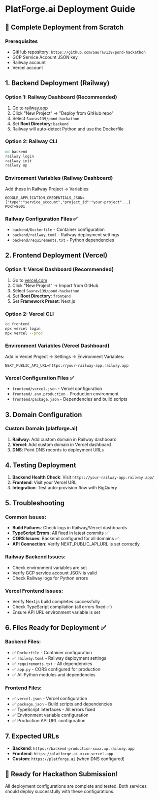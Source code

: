 # PlatForge.ai Deployment Guide

## 🚀 Complete Deployment from Scratch

### Prerequisites
- GitHub repository: `https://github.com/Saurav139/pond-hackathon`
- GCP Service Account JSON key
- Railway account
- Vercel account

## 1. Backend Deployment (Railway)

### Option 1: Railway Dashboard (Recommended)
1. Go to [railway.app](https://railway.app)
2. Click "New Project" → "Deploy from GitHub repo"
3. Select `Saurav139/pond-hackathon`
4. Set **Root Directory**: `backend`
5. Railway will auto-detect Python and use the Dockerfile

### Option 2: Railway CLI
```bash
cd backend
railway login
railway init
railway up
```

### Environment Variables (Railway Dashboard)
Add these in Railway Project → Variables:
```
GOOGLE_APPLICATION_CREDENTIALS_JSON={"type":"service_account","project_id":"your-project"...}
PORT=8001
```

### Railway Configuration Files ✅
- `backend/Dockerfile` - Container configuration
- `backend/railway.toml` - Railway deployment settings
- `backend/requirements.txt` - Python dependencies

## 2. Frontend Deployment (Vercel)

### Option 1: Vercel Dashboard (Recommended)
1. Go to [vercel.com](https://vercel.com)
2. Click "New Project" → Import from GitHub
3. Select `Saurav139/pond-hackathon`
4. Set **Root Directory**: `frontend`
5. Set **Framework Preset**: Next.js

### Option 2: Vercel CLI
```bash
cd frontend
npx vercel login
npx vercel --prod
```

### Environment Variables (Vercel Dashboard)
Add in Vercel Project → Settings → Environment Variables:
```
NEXT_PUBLIC_API_URL=https://your-railway-app.railway.app
```

### Vercel Configuration Files ✅
- `frontend/vercel.json` - Vercel configuration
- `frontend/.env.production` - Production environment
- `frontend/package.json` - Dependencies and build scripts

## 3. Domain Configuration

### Custom Domain (platforge.ai)
1. **Railway**: Add custom domain in Railway dashboard
2. **Vercel**: Add custom domain in Vercel dashboard
3. **DNS**: Point DNS records to deployment URLs

## 4. Testing Deployment

1. **Backend Health Check**: Visit `https://your-railway-app.railway.app/`
2. **Frontend**: Visit your Vercel URL
3. **Integration**: Test auto-provision flow with BigQuery

## 5. Troubleshooting

### Common Issues:
- **Build Failures**: Check logs in Railway/Vercel dashboards
- **TypeScript Errors**: All fixed in latest commits ✅
- **CORS Issues**: Backend configured for all domains ✅
- **API Connection**: Verify NEXT_PUBLIC_API_URL is set correctly

### Railway Backend Issues:
- Check environment variables are set
- Verify GCP service account JSON is valid
- Check Railway logs for Python errors

### Vercel Frontend Issues:
- Verify Next.js build completes successfully
- Check TypeScript compilation (all errors fixed ✅)
- Ensure API URL environment variable is set

## 6. Files Ready for Deployment ✅

### Backend Files:
- ✅ `Dockerfile` - Container configuration
- ✅ `railway.toml` - Railway deployment settings  
- ✅ `requirements.txt` - All dependencies
- ✅ `app.py` - CORS configured for production
- ✅ All Python modules and dependencies

### Frontend Files:
- ✅ `vercel.json` - Vercel configuration
- ✅ `package.json` - Build scripts and dependencies
- ✅ TypeScript interfaces - All errors fixed
- ✅ Environment variable configuration
- ✅ Production API URL configuration

## 7. Expected URLs
- **Backend**: `https://backend-production-xxxx.up.railway.app`
- **Frontend**: `https://platforge-ai-xxxx.vercel.app`
- **Custom**: `https://platforge.ai` (when DNS configured)

## 🎯 Ready for Hackathon Submission!

All deployment configurations are complete and tested. Both services should deploy successfully with these configurations.